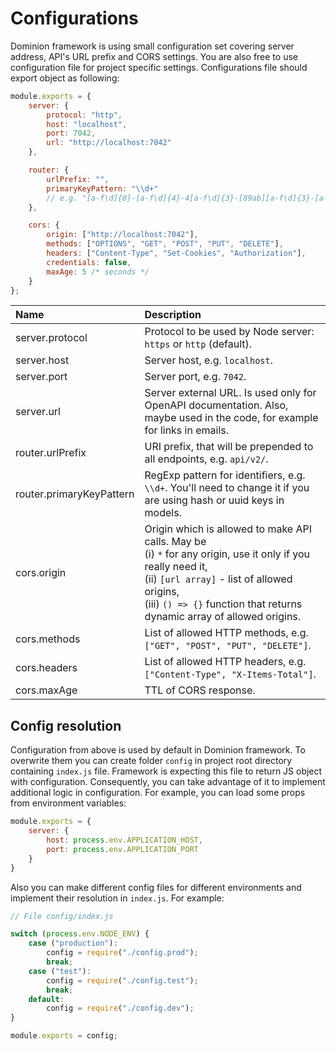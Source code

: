 # Configurations

Dominion framework is using small configuration set covering server 
address, API's URL prefix and CORS settings. You are also free to use
configuration file for project specific settings. Configurations file 
should export object as following:
 
```js
module.exports = {
    server: {
        protocol: "http",
        host: "localhost",
        port: 7042,        
        url: "http://localhost:7042"
    },

    router: {        
        urlPrefix: "", 
        primaryKeyPattern: "\\d+" 
        // e.g. "[a-f\d]{8}-[a-f\d]{4}-4[a-f\d]{3}-[89ab][a-f\d]{3}-[a-f\d]{12}"
    },

    cors: {
        origin: ["http://localhost:7042"],
        methods: ["OPTIONS", "GET", "POST", "PUT", "DELETE"],
        headers: ["Content-Type", "Set-Cookies", "Authorization"],
        credentials: false,
        maxAge: 5 /* seconds */
    }
};

```
|Name   |Description   |
|:---|:---|
|server.protocol  | Protocol to be used by Node server: `https` or `http` (default).
|server.host  | Server host, e.g. `localhost`.    
|server.port  | Server port, e.g. `7042`.
|server.url   | Server external URL. Is used only for OpenAPI documentation. Also, maybe used in the code, for example for links in emails.
|router.urlPrefix | URI prefix, that will be prepended to all endpoints, e.g. `api/v2/`.
|router.primaryKeyPattern| RegExp pattern for identifiers, e.g. `\\d+`. You'll need to change it if you are using hash or uuid keys in models.
|cors.origin| Origin which is allowed to make API calls. May be <br /> (i) `*` for any origin, use it only if you really need it, <br /> (ii) `[url array]` - list of allowed origins, <br /> (iii) `() => {}` function that returns dynamic array of allowed origins.
|cors.methods| List of allowed HTTP methods, e.g. `["GET", "POST", "PUT", "DELETE"]`.
|cors.headers| List of allowed HTTP headers, e.g. `["Content-Type", "X-Items-Total"]`.
|cors.maxAge| TTL of CORS response.  
  
## Config resolution

Configuration from above is used by default in Dominion framework.
To overwrite them you can create folder `config` in project root
directory containing `index.js` file. Framework is expecting this file
to return JS object with configuration. Consequently, you 
can take advantage of it to implement additional logic in configuration.
For example, you can load some props from environment variables:
```js
module.exports = {
    server: {
        host: process.env.APPLICATION_HOST,
        port: process.env.APPLICATION_PORT
    }
}
```

Also you can make different config files for different environments
and implement their resolution in `index.js`. For example:

```js
// File config/index.js

switch (process.env.NODE_ENV) {
    case ("production"):
        config = require("./config.prod");
        break;
    case ("test"):
        config = require("./config.test");
        break;
    default:
        config = require("./config.dev");
}

module.exports = config;
```

